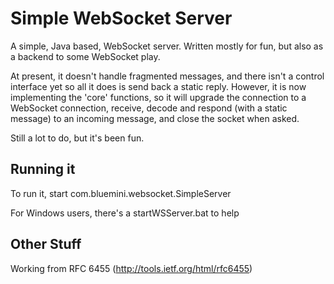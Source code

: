 Simple WebSocket Server
=======================

A simple, Java based, WebSocket server. Written mostly for fun, but also as a backend to 
some WebSocket play.

At present, it doesn't handle fragmented messages, and there isn't a control interface yet
so all it does is send back a static reply. However, it is now implementing the 'core'
functions, so it will upgrade the connection to a WebSocket connection, receive, decode
and respond (with a static message) to an incoming message, and close the socket when
asked.

Still a lot to do, but it's been fun.


Running it
----------

To run it, start com.bluemini.websocket.SimpleServer

For Windows users, there's a startWSServer.bat to help


Other Stuff
-----------

Working from RFC 6455 (http://tools.ietf.org/html/rfc6455)